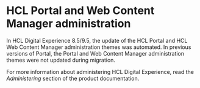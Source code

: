 # HCL Portal and Web Content Manager administration

In HCL Digital Experience 8.5/9.5, the update of the HCL Portal and HCL Web Content Manager administration themes was automated. In previous versions of Portal, the Portal and Web Content Manager administration themes were not updated during migration.

For more information about administering HCL Digital Experience, read the *Administering* section of the product documentation.


<!-- ???+ info "Related information" 
    -   [Administering](../admin-system/administering_parent.md) -->

